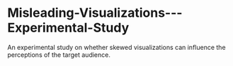 # Misleading-Visualizations---Experimental-Study
An experimental study on whether skewed visualizations can influence the perceptions of the target audience.
